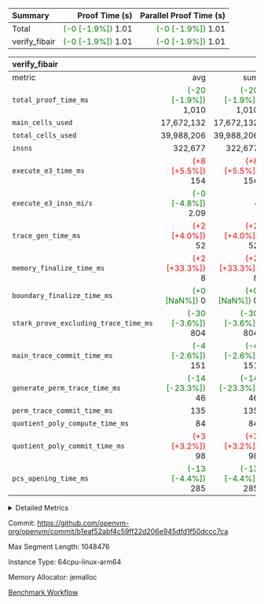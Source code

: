 | Summary | Proof Time (s) | Parallel Proof Time (s) |
|:---|---:|---:|
| Total | <span style='color: green'>(-0 [-1.9%])</span> 1.01 | <span style='color: green'>(-0 [-1.9%])</span> 1.01 |
| verify_fibair | <span style='color: green'>(-0 [-1.9%])</span> 1.01 | <span style='color: green'>(-0 [-1.9%])</span> 1.01 |


| verify_fibair |||||
|:---|---:|---:|---:|---:|
|metric|avg|sum|max|min|
| `total_proof_time_ms ` | <span style='color: green'>(-20 [-1.9%])</span> 1,010 | <span style='color: green'>(-20 [-1.9%])</span> 1,010 | <span style='color: green'>(-20 [-1.9%])</span> 1,010 | <span style='color: green'>(-20 [-1.9%])</span> 1,010 |
| `main_cells_used     ` |  17,672,132 |  17,672,132 |  17,672,132 |  17,672,132 |
| `total_cells_used    ` |  39,988,206 |  39,988,206 |  39,988,206 |  39,988,206 |
| `insns               ` |  322,677 |  322,677 |  322,677 |  322,677 |
| `execute_e3_time_ms  ` | <span style='color: red'>(+8 [+5.5%])</span> 154 | <span style='color: red'>(+8 [+5.5%])</span> 154 | <span style='color: red'>(+8 [+5.5%])</span> 154 | <span style='color: red'>(+8 [+5.5%])</span> 154 |
| `execute_e3_insn_mi/s` | <span style='color: green'>(-0 [-4.8%])</span> 2.09 | -          | <span style='color: green'>(-0 [-4.8%])</span> 2.09 | <span style='color: green'>(-0 [-4.8%])</span> 2.09 |
| `trace_gen_time_ms   ` | <span style='color: red'>(+2 [+4.0%])</span> 52 | <span style='color: red'>(+2 [+4.0%])</span> 52 | <span style='color: red'>(+2 [+4.0%])</span> 52 | <span style='color: red'>(+2 [+4.0%])</span> 52 |
| `memory_finalize_time_ms` | <span style='color: red'>(+2 [+33.3%])</span> 8 | <span style='color: red'>(+2 [+33.3%])</span> 8 | <span style='color: red'>(+2 [+33.3%])</span> 8 | <span style='color: red'>(+2 [+33.3%])</span> 8 |
| `boundary_finalize_time_ms` | <span style='color: green'>(+0 [NaN%])</span> 0 | <span style='color: green'>(+0 [NaN%])</span> 0 | <span style='color: green'>(+0 [NaN%])</span> 0 | <span style='color: green'>(+0 [NaN%])</span> 0 |
| `stark_prove_excluding_trace_time_ms` | <span style='color: green'>(-30 [-3.6%])</span> 804 | <span style='color: green'>(-30 [-3.6%])</span> 804 | <span style='color: green'>(-30 [-3.6%])</span> 804 | <span style='color: green'>(-30 [-3.6%])</span> 804 |
| `main_trace_commit_time_ms` | <span style='color: green'>(-4 [-2.6%])</span> 151 | <span style='color: green'>(-4 [-2.6%])</span> 151 | <span style='color: green'>(-4 [-2.6%])</span> 151 | <span style='color: green'>(-4 [-2.6%])</span> 151 |
| `generate_perm_trace_time_ms` | <span style='color: green'>(-14 [-23.3%])</span> 46 | <span style='color: green'>(-14 [-23.3%])</span> 46 | <span style='color: green'>(-14 [-23.3%])</span> 46 | <span style='color: green'>(-14 [-23.3%])</span> 46 |
| `perm_trace_commit_time_ms` |  135 |  135 |  135 |  135 |
| `quotient_poly_compute_time_ms` |  84 |  84 |  84 |  84 |
| `quotient_poly_commit_time_ms` | <span style='color: red'>(+3 [+3.2%])</span> 98 | <span style='color: red'>(+3 [+3.2%])</span> 98 | <span style='color: red'>(+3 [+3.2%])</span> 98 | <span style='color: red'>(+3 [+3.2%])</span> 98 |
| `pcs_opening_time_ms ` | <span style='color: green'>(-13 [-4.4%])</span> 285 | <span style='color: green'>(-13 [-4.4%])</span> 285 | <span style='color: green'>(-13 [-4.4%])</span> 285 | <span style='color: green'>(-13 [-4.4%])</span> 285 |



<details>
<summary>Detailed Metrics</summary>

|  | verify_program_compile_ms | total_cells | stark_prove_excluding_trace_time_ms | quotient_poly_compute_time_ms | quotient_poly_commit_time_ms | perm_trace_commit_time_ms | pcs_opening_time_ms | main_trace_commit_time_ms | app proof_time_ms |
| --- | --- | --- | --- | --- | --- | --- | --- | --- |
|  | 7 | 65,536 | 40 | 1 | 6 | 0 | 25 | 7 | 2,068 | 

| air_name | rows | quotient_deg | main_cols | interactions | constraints | cells |
| --- | --- | --- | --- | --- | --- | --- |
| AccessAdapterAir<2> |  | 2 |  | 5 | 12 |  | 
| AccessAdapterAir<4> |  | 2 |  | 5 | 12 |  | 
| AccessAdapterAir<8> |  | 2 |  | 5 | 12 |  | 
| FibonacciAir | 32,768 | 1 | 2 |  | 5 | 65,536 | 
| FriReducedOpeningAir |  | 2 |  | 39 | 71 |  | 
| JalRangeCheckAir |  | 2 |  | 9 | 14 |  | 
| NativePoseidon2Air<BabyBearParameters>, 1> |  | 2 |  | 136 | 572 |  | 
| PhantomAir |  | 2 |  | 3 | 5 |  | 
| ProgramAir |  | 1 |  | 1 | 4 |  | 
| VariableRangeCheckerAir |  | 1 |  | 1 | 4 |  | 
| VmAirWrapper<AluNativeAdapterAir, FieldArithmeticCoreAir> |  | 2 |  | 15 | 27 |  | 
| VmAirWrapper<BranchNativeAdapterAir, BranchEqualCoreAir<1> |  | 2 |  | 11 | 25 |  | 
| VmAirWrapper<NativeAdapterAir<2, 0>, PublicValuesCoreAir> |  | 2 |  | 11 | 29 |  | 
| VmAirWrapper<NativeLoadStoreAdapterAir<1>, NativeLoadStoreCoreAir<1> |  | 2 |  | 15 | 20 |  | 
| VmAirWrapper<NativeLoadStoreAdapterAir<4>, NativeLoadStoreCoreAir<4> |  | 2 |  | 15 | 20 |  | 
| VmAirWrapper<NativeVectorizedAdapterAir<4>, FieldExtensionCoreAir> |  | 2 |  | 15 | 27 |  | 
| VmConnectorAir |  | 2 |  | 5 | 11 |  | 
| VolatileBoundaryAir |  | 2 |  | 7 | 19 |  | 

| group | trace_gen_time_ms | total_proof_time_ms | total_cells_used | total_cells | system_trace_gen_time_ms | stark_prove_excluding_trace_time_ms | single_trace_gen_time_ms | quotient_poly_compute_time_ms | quotient_poly_commit_time_ms | perm_trace_commit_time_ms | pcs_opening_time_ms | memory_finalize_time_ms | main_trace_commit_time_ms | main_cells_used | insns | generate_perm_trace_time_ms | fri.log_blowup | execute_e3_time_ms | execute_e3_insn_mi/s | boundary_finalize_time_ms |
| --- | --- | --- | --- | --- | --- | --- | --- | --- | --- | --- | --- | --- | --- | --- | --- | --- | --- | --- | --- | --- |
| verify_fibair | 52 | 1,010 | 39,988,206 | 62,474,410 | 52 | 804 | 2 | 84 | 98 | 135 | 285 | 8 | 151 | 17,672,132 | 322,677 | 46 | 1 | 154 | 2.09 | 0 | 

| group | air_name | rows | prep_cols | perm_cols | main_cols | cells |
| --- | --- | --- | --- | --- | --- | --- |
| verify_fibair | AccessAdapterAir<2> | 131,072 |  | 16 | 11 | 3,538,944 | 
| verify_fibair | AccessAdapterAir<4> | 65,536 |  | 16 | 13 | 1,900,544 | 
| verify_fibair | AccessAdapterAir<8> | 128 |  | 16 | 17 | 4,224 | 
| verify_fibair | FriReducedOpeningAir | 2,048 |  | 84 | 27 | 227,328 | 
| verify_fibair | JalRangeCheckAir | 32,768 |  | 28 | 12 | 1,310,720 | 
| verify_fibair | NativePoseidon2Air<BabyBearParameters>, 1> | 32,768 |  | 312 | 398 | 23,265,280 | 
| verify_fibair | PhantomAir | 16,384 |  | 12 | 6 | 294,912 | 
| verify_fibair | ProgramAir | 8,192 |  | 8 | 10 | 147,456 | 
| verify_fibair | VariableRangeCheckerAir | 262,144 | 2 | 8 | 1 | 2,359,296 | 
| verify_fibair | VmAirWrapper<AluNativeAdapterAir, FieldArithmeticCoreAir> | 262,144 |  | 36 | 29 | 17,039,360 | 
| verify_fibair | VmAirWrapper<BranchNativeAdapterAir, BranchEqualCoreAir<1> | 32,768 |  | 28 | 23 | 1,671,168 | 
| verify_fibair | VmAirWrapper<NativeLoadStoreAdapterAir<1>, NativeLoadStoreCoreAir<1> | 65,536 |  | 40 | 21 | 3,997,696 | 
| verify_fibair | VmAirWrapper<NativeLoadStoreAdapterAir<4>, NativeLoadStoreCoreAir<4> | 32,768 |  | 40 | 27 | 2,195,456 | 
| verify_fibair | VmAirWrapper<NativeVectorizedAdapterAir<4>, FieldExtensionCoreAir> | 32,768 |  | 36 | 38 | 2,424,832 | 
| verify_fibair | VmConnectorAir | 2 | 1 | 16 | 5 | 42 | 
| verify_fibair | VolatileBoundaryAir | 65,536 |  | 20 | 12 | 2,097,152 | 

| group | trace_height_constraint | weighted_sum | threshold |
| --- | --- | --- | --- |
| verify_fibair | 0 | 1,085,444 | 2,013,265,921 | 
| verify_fibair | 1 | 5,411,200 | 2,013,265,921 | 
| verify_fibair | 2 | 542,722 | 2,013,265,921 | 
| verify_fibair | 3 | 5,476,612 | 2,013,265,921 | 
| verify_fibair | 4 | 65,536 | 2,013,265,921 | 
| verify_fibair | 5 | 12,851,850 | 2,013,265,921 | 

| trace_height_constraint | threshold |
| --- | --- |
| 0 | 2,013,265,921 | 

</details>


Commit: https://github.com/openvm-org/openvm/commit/b1eaf52abf4c59ff22d206e945dfd1f50dccc7ca

Max Segment Length: 1048476

Instance Type: 64cpu-linux-arm64

Memory Allocator: jemalloc

[Benchmark Workflow](https://github.com/openvm-org/openvm/actions/runs/16763159754)

